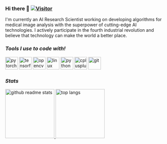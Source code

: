 ### Hi there 👋 [![Visitor](https://visitor-badge.glitch.me/badge?page_id=junliu-cn.junliu-cn)](https://github.com/junliu-cn/junliu-cn)

I'm currently an AI Research Scientist working on developing algorithms for medical image analysis with the superpower of cutting-edge AI technologies. I actively participate in the fourth industrial revolution and believe that technology can make the world a better place.

### *Tools I use to code with!*

<p align="left">
  <img src="https://www.vectorlogo.zone/logos/pytorch/pytorch-icon.svg" alt="pytorch" width="40" height="40"/>
  <img src="https://www.vectorlogo.zone/logos/tensorflow/tensorflow-icon.svg" alt="tensorflow" width="40" height="40"/>
  <img src="https://www.vectorlogo.zone/logos/opencv/opencv-icon.svg" alt="opencv" width="40" height="40"/>
  <img src="https://www.vectorlogo.zone/logos/linux/linux-icon.svg" alt="linux" width="40" height="40"/>
  <img src="https://www.vectorlogo.zone/logos/python/python-icon.svg" alt="python" width="40" height="40"/>
  <img src="https://gitee.com/zhiqwang/logos/raw/master/cpp_logo.svg" alt="cplusplus" width="40" height="40"/>
  <img src="https://www.vectorlogo.zone/logos/git-scm/git-scm-icon.svg" alt="git" width="40" height="40"/>
</p>

### *Stats*

<p align="left">
  <a href="https://github.com/junliu-cn?tab=repositories">
    <img src="https://github-readme-stats.vercel.app/api?username=junliu-cn&count_private=true&show_icons=true&hide=issues&include_all_commits=true" alt="github readme stats" height="156"/>
  </a>    
  <a href="https://github.com/junliu-cn?tab=repositories">
    <img src="https://github-readme-stats.anuraghazra1.vercel.app/api/top-langs/?username=junliu-cn&count_private=true&layout=compact&hide=jupyter%20notebook" alt="top langs" height="156"/>
  </a>
</p>
